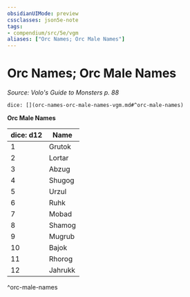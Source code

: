 ```yaml
---
obsidianUIMode: preview
cssclasses: json5e-note
tags:
- compendium/src/5e/vgm
aliases: ["Orc Names; Orc Male Names"]
---
```

# Orc Names; Orc Male Names
*Source: Volo's Guide to Monsters p. 88* 

`dice: [](orc-names-orc-male-names-vgm.md#^orc-male-names)`

**Orc Male Names**

| dice: d12 | Name |
|-----------|------|
| 1 | Grutok |
| 2 | Lortar |
| 3 | Abzug |
| 4 | Shugog |
| 5 | Urzul |
| 6 | Ruhk |
| 7 | Mobad |
| 8 | Shamog |
| 9 | Mugrub |
| 10 | Bajok |
| 11 | Rhorog |
| 12 | Jahrukk |
^orc-male-names